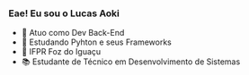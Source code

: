 ### Eae! Eu sou o Lucas Aoki

- 🔭 Atuo como Dev Back-End
- 🌱 Estudando Pyhton e seus Frameworks
- 🏫 IFPR Foz do Iguaçu
- 📚 Estudante de Técnico em Desenvolvimento de Sistemas
